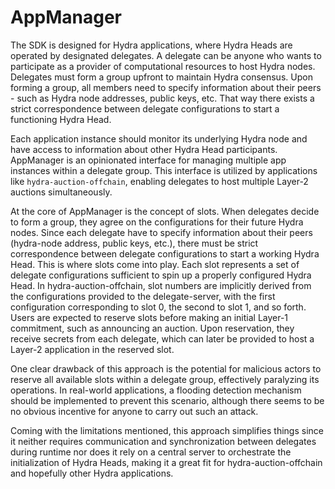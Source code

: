 # AppManager

The SDK is designed for Hydra applications, where Hydra Heads are
operated by designated delegates. A delegate can be anyone who wants
to participate as a provider of computational resources to host Hydra
nodes. Delegates must form a group upfront to maintain Hydra
consensus. Upon forming a group, all members need to specify
information about their peers - such as Hydra node addresses, public
keys, etc. That way there exists a strict correspondence between
delegate configurations to start a functioning Hydra Head.

Each application instance should monitor its underlying Hydra node and
have access to information about other Hydra Head participants.
AppManager is an opinionated interface for managing multiple app
instances within a delegate group. This interface is utilized by 
applications like `hydra-auction-offchain`, enabling delegates to host
multiple Layer-2 auctions simultaneously.

At the core of AppManager is the concept of slots. When delegates
decide to form a group, they agree on the configurations for their
future Hydra nodes. Since each delegate have to specify information
about their peers (hydra-node address, public keys, etc.), there must
be strict correspondence between delegate configurations to start
a working Hydra Head. This is where slots come into play. Each slot
represents a set of delegate configurations sufficient to spin up a
properly configured Hydra Head. In hydra-auction-offchain, slot
numbers are implicitly derived from the configurations provided to
the delegate-server, with the first configuration corresponding to
slot 0, the second to slot 1, and so forth. Users are expected to
reserve slots before making an initial Layer-1 commitment, such as
announcing an auction. Upon reservation, they receive secrets from
each delegate, which can later be provided to host a Layer-2
application in the reserved slot.

One clear drawback of this approach is the potential for malicious
actors to reserve all available slots within a delegate group,
effectively paralyzing its operations. In real-world applications, a
flooding detection mechanism should be implemented to prevent this
scenario, although there seems to be no obvious incentive for anyone
to carry out such an attack.

Coming with the limitations mentioned, this approach simplifies things
since it neither requires communication and synchronization between
delegates during runtime nor does it rely on a central server to
orchestrate the initialization of Hydra Heads, making it a great fit
for hydra-auction-offchain and hopefully other Hydra applications.
